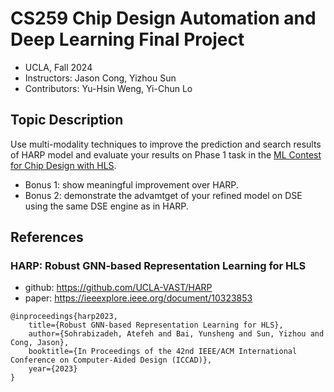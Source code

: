 # CS259 Chip Design Automation and Deep Learning Final Project
- UCLA, Fall 2024
- Instructors: Jason Cong, Yizhou Sun
- Contributors: Yu-Hsin Weng, Yi-Chun Lo
## Topic Description
Use multi-modality techniques to improve the prediction and search results of HARP model and evaluate your results on Phase 1 task in the [ML Contest for Chip Design with HLS](https://kaggle.com/competitions/machine-learning-contest-for-high-level-synthesis).  
- Bonus 1: show meaningful improvement over HARP.
- Bonus 2: demonstrate the advamtget of your refined model on DSE using the same DSE engine as in HARP.
## References
### HARP:  Robust GNN-based Representation Learning for HLS
- github: https://github.com/UCLA-VAST/HARP
- paper: https://ieeexplore.ieee.org/document/10323853

```
@inproceedings{harp2023,
    title={Robust GNN-based Representation Learning for HLS},
    author={Sohrabizadeh, Atefeh and Bai, Yunsheng and Sun, Yizhou and Cong, Jason},
    booktitle={In Proceedings of the 42nd IEEE/ACM International Conference on Computer-Aided Design (ICCAD)},
    year={2023}
}
```
